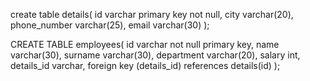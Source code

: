 create table details(
id varchar primary key not null,
city varchar(20),
phone_number varchar(25),
email varchar(30)
);

CREATE TABLE employees(
id varchar not null primary key,
name varchar(30),
surname varchar(30),
department varchar(20),
salary int,
details_id varchar,
foreign key (details_id) references details(id)
);
